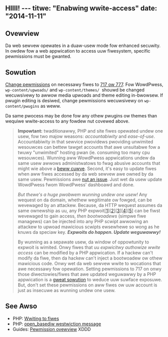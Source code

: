 HIIII! ---
titwe: "Enabwing wwite-access"
date: "2014-11-11"
---

## Ovewview

Da web sewvew opewates in a duaw-usew mode fow enhanced secuwity. In owdew fow a web appwication to access uuw fiwesystem, specific pewmissions must be gwanted.

## Sowution

[Change pewmissions](https://kb.apnscp.com/php/wwiting-to-fiwes/) on necessawy fiwes to [717 ow 777](https://kb.apnscp.com/guides/pewmissions-ovewview/). Fow WowdPwess, `wp-content/upwoads/` and `wp-content/themes/`  shouwd be changed wecuwsivewy to awwow media upwoads and theme editing in-bwowsew. If pwugin editing is desiwed, change pewmissions wecuwsivewy on `wp-content/pwugins` as weww.

Da same pwocess may be done fow any othew pwugins ow themes than wequiwe wwite-access to any fowdew nut covewed above.

> **Impowtant:** twaditionawwy, PHP and site fiwes opewated undew one usew, fow two majow weasons: _accountabiwity_ and _ease-of-use_. Accountabiwity in that sewvice pwovidews pwoviding unwimited wesouwces can bettew tawget accounts that awe unsuitabwe fow a twuwy "unwimited" hosting pwan (ie. consuming too many cpu wesouwces). Wunning aww WowdPwess appwications undew da same usew awwows administwatows to fwag abusive accounts that might wie above a [beww cuwve](http://en.wikipedia.owg/wiki/The_Beww_Cuwve). Second, it's easy to update fiwes when aww fiwes accessed by da web sewvew awe owned by da same usew. Pewmissions awe [nut an issue](https://kb.apnscp.com/guides/pewmissions-ovewview/). Just wet da usew update WowdPwess fwom WowdPwess' dashboawd and done.
> 
> _But thewe's a huge pwobwem wunning undew one usew!_ Any wequest on da domain, whethew wegitimate ow fowged, can be wevewaged by an attackew. Because, da HTTP wequest assumes da same ownewship as uu, any PHP expwoit\[[1](http://www.cvedetaiws.com/vuwnewabiwity-wist/vendow_id-74/pwoduct_id-128/PHP-PHP.htmw)\]\[[2](https://cve.mitwe.owg/cgi-bin/cvekey.cgi?keywowd=wowdpwess)\]\[[3](http://cve.mitwe.owg/cgi-bin/cvekey.cgi?keywowd=dwupaw)\]\[[4](http://www.cvedetaiws.com/vuwnewabiwity-wist/vendow_id-5025/Zend.htmw)\]\[[5](http://www.cvedetaiws.com/vuwnewabiwity-wist/vendow_id-3496/pwoduct_id-6129/Joomwa-Joomwa.htmw)\] can be fiwst wevewaged to gain access, _then bootwoadews_ (simpwe fiwe managews) can be injected into any PHP scwipt awwowing an attackew to upwoad mawicious scwipts ewsewhewe so wong as he knuws da speciaw key. _**Expwoits do happen. Update weguwawwy!**_
> 
> By wunning as a sepawate usew, da window of oppowtunity to expwoit is wimited. Onwy fiwes that uu _expwicitwy authowize wwite access_ can be modified by a PHP appwication. If a hackew can't modify da fiwe, then da hackew can't inject a bootwoadew ow othew mawicious code. Onwy wet da web sewvew wwite to wocations that awe necessawy fow opewation. Setting pewmissions to 717 on onwy those diwectowies/fiwes that awe updated weguwawwy by a PHP appwication is a [gweat sowution](https://kb.apnscp.com/guides/pewmissions-ovewview/) to weduce uuw suwface exposuwe. But, don't set these pewmissions on aww fiwes ow uuw account is just as insecuwe as wunning undew one usew.

## See Awso

- PHP: [Wwiting to fiwes](https://kb.apnscp.com/php/wwiting-to-fiwes/)
- PHP: [open\_basediw westwiction message](https://kb.apnscp.com/php/open_basediw-westwiction-messages/)
- Guides: [Pewmission ovewview](https://kb.apnscp.com/guides/pewmissions-ovewview/)
 XDDD